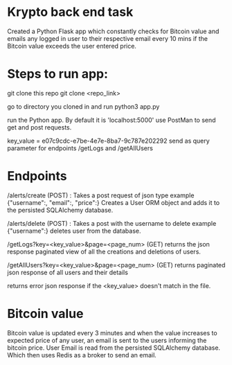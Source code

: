 
# Krypto back end task

Created a Python Flask app which constantly checks for Bitcoin value and emails any logged in user to their respective email every 10 mins if the Bitcoin value exceeds the user entered price.
# Steps to run app:
git clone this repo
git clone <repo_link> <br>

go to directory you cloned in and run python3 app.py
<br>

run the Python app. By default it is 'localhost:5000'
use PostMan to send get and post requests. <br>

key_value = e07c9cdc-e7be-4e7e-8ba7-9c787e202292 send as query parameter for endpoints /getLogs and /getAllUsers
# Endpoints
/alerts/create (POST) : Takes a post request of json type example 
{"username":<username>, "email":<email>, "price":<price>}
Creates a User ORM object and adds it to the persisted SQLAlchemy database.

/alerts/delete (POST) : Takes a post with the username to delete example
{"username":<username>} deletes user from the database.


/getLogs?key=<key_value>&page=<page_num> (GET)
returns the json response paginated view of all the creations and deletions of users.

/getAllUsers?key=<key_value>&page=<page_num> (GET) 
returns paginated json response of all users and their details
<br>

returns error json response if the <key_value> doesn't match in the file.

# Bitcoin value

Bitcoin value is updated every 3 minutes and when the value increases to expected price of any user, an email is sent to the users informing the bitcoin price.
User Email is read from the persisted SQLAlchemy database. Which then uses Redis as a broker to send an email.
